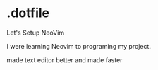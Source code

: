 # .dotfile
Let's Setup NeoVim

I were learning Neovim to programing my project.

made text editor better and made faster
